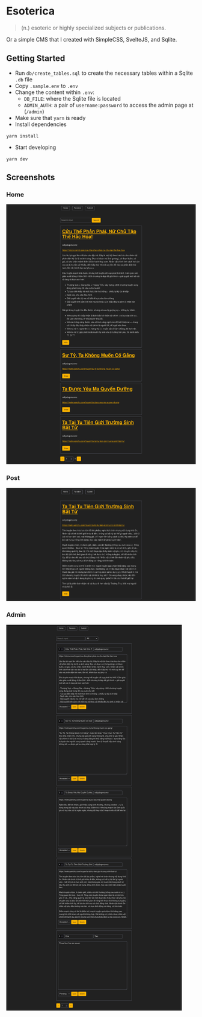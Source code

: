 # Esoterica

> (n.) esoteric or highly specialized subjects or publications.

Or a simple CMS that I created with SimpleCSS, SvelteJS, and Sqlite.

## Getting Started

- Run `db/create_tables.sql` to create the necessary tables within a Sqlite `.db` file
- Copy `.sample.env` to `.env`
- Change the content within `.env`:
  - `DB_FILE`: where the Sqlite file is located
  - `ADMIN_AUTH`: a pair of `username:password` to access the admin page at (`/admin`)
- Make sure that `yarn` is ready
- Install dependencies

```shell
yarn install
```

- Start developing

```shell
yarn dev
```

## Screenshots

### Home

![](/docs/screenshots/home.png)

### Post

![](/docs/screenshots/post.png)

### Admin

![](/docs/screenshots/admin.png)
